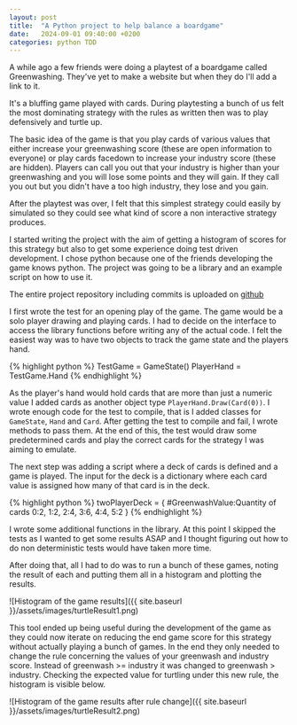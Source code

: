 ```yaml
---
layout: post
title:  "A Python project to help balance a boardgame"
date:   2024-09-01 09:40:00 +0200
categories: python TDD
---
```

A while ago a few friends were doing a playtest of a boardgame called Greenwashing. They've yet to make a website but when they do I'll add a link to it. 

It's a bluffing game played with cards. During playtesting a bunch of us felt the most dominating strategy with the rules as written then was to play defensively and turtle up. 

The basic idea of the game is that you play cards of various values that either increase your greenwashing score (these are open information to everyone) or play cards facedown to increase your industry score (these are hidden). Players can call you out that your industry is higher than your greenwashing and you will lose some points and they will gain. If they call you out but you didn't have a too high industry, they lose and you gain. 

After the playtest was over, I felt that this simplest strategy could easily by simulated so they could see what kind of score a non interactive strategy produces.

I started writing the project with the aim of getting a histogram of scores for this strategy but also to get some experience doing test driven development. I chose python because one of the friends developing the game knows python. The project was going to be a library and an example script on how to use it.

The entire project repository including commits is uploaded on [github][github-greenwashturtle]

I first wrote the test for an opening play of the game. The game would be a solo player drawing and playing cards. I had to decide on the interface to access the library functions before writing any of the actual code. I felt the easiest way was to have two objects to track the game state and the players hand.

{% highlight python %}
TestGame = GameState()
PlayerHand = TestGame.Hand
{% endhighlight %}

As the player's hand would hold cards that are more than just a numeric value I added cards as another object type `PlayerHand.Draw(Card(0))`. I wrote enough code for the test to compile, that is I added classes for `GameState`, `Hand` and `Card`. After getting the test to compile and fail, I wrote methods to pass them. At the end of this, the test would draw some predetermined cards and play the correct cards for the strategy I was aiming to emulate.

The next step was adding a script where a deck of cards is defined and a game is played. The input for the deck is a dictionary where each card value is assigned how many of that card is in the deck.

{% highlight python %}
twoPlayerDeck = {
    #GreenwashValue:Quantity of cards
    0:2,
    1:2,
    2:4,
    3:6,
    4:4,
    5:2
}
{% endhighlight %}

I wrote some additional functions in the library. At this point I skipped the tests as I wanted to get some results ASAP and I thought figuring out how to do non deterministic tests would have taken more time.

After doing that, all I had to do was to run a bunch of these games, noting the result of each and putting them all in a histogram and plotting the results.

![Histogram of the game results]({{ site.baseurl }}/assets/images/turtleResult1.png)

This tool ended up being useful during the development of the game as they could now iterate on reducing the end game score for this strategy without actually playing a bunch of games. In the end they only needed to change the rule concerning the values of your greenwash and industry score. Instead of greenwash >= industry it was changed to greenwash > industry. Checking the expected value for turtling under this new rule, the histogram is visible below. 

![Histogram of the game results after rule change]({{ site.baseurl }}/assets/images/turtleResult2.png)


[github-greenwashturtle]: https://github.com/jutranjo/Greenwash_Turtle_Sim